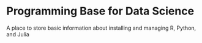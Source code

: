 # Programming Base for Data Science

A place to store basic information about installing and managing R, Python, and Julia
